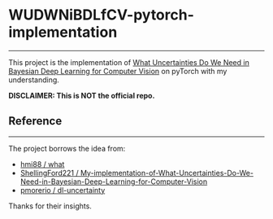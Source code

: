 # WUDWNiBDLfCV-pytorch-implementation

---

This project is the implementation of [What Uncertainties Do We Need in Bayesian Deep Learning for Computer Vision](https://arxiv.org/abs/1703.04977) on pyTorch with my understanding.

**DISCLAIMER: This is NOT the official repo.**

## Reference

---

The project borrows the idea from:
* [hmi88 / what](https://github.com/hmi88/what)
* [ShellingFord221 / My-implementation-of-What-Uncertainties-Do-We-Need-in-Bayesian-Deep-Learning-for-Computer-Vision](https://github.com/ShellingFord221/My-implementation-of-What-Uncertainties-Do-We-Need-in-Bayesian-Deep-Learning-for-Computer-Vision)
* [pmorerio / dl-uncertainty](https://github.com/pmorerio/dl-uncertainty)

Thanks for their insights.
